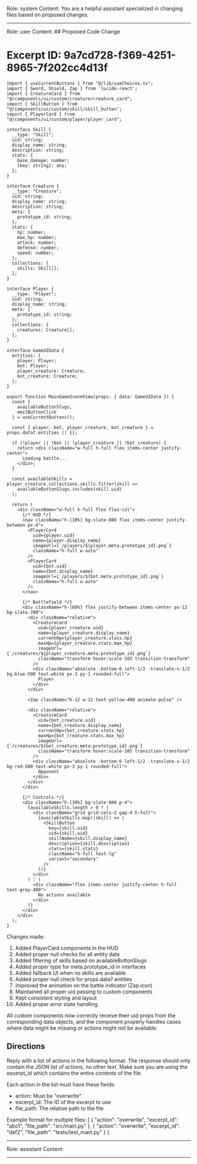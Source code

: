 Role: system
Content: You are a helpful assistant specialized in changing files based on proposed changes.
__________________
Role: user
Content: ## Proposed Code Change
# Excerpt ID: 9a7cd728-f369-4251-8965-7f202cc4d13f
```tsx main_game/templates/MainGameScene.tsx
import { useCurrentButtons } from "@/lib/useChoices.ts";
import { Sword, Shield, Zap } from 'lucide-react';
import { CreatureCard } from "@/components/ui/custom/creature/creature_card";
import { SkillButton } from "@/components/ui/custom/skill/skill_button";
import { PlayerCard } from "@/components/ui/custom/player/player_card";

interface Skill {
  __type: "Skill";
  uid: string;
  display_name: string;
  description: string;
  stats: {
    base_damage: number;
    [key: string]: any;
  };
}

interface Creature {
  __type: "Creature";
  uid: string;
  display_name: string;
  description: string;
  meta: {
    prototype_id: string;
  };
  stats: {
    hp: number;
    max_hp: number;
    attack: number;
    defense: number;
    speed: number;
  };
  collections: {
    skills: Skill[];
  };
}

interface Player {
  __type: "Player";
  uid: string;
  display_name: string;
  meta: {
    prototype_id: string;
  };
  collections: {
    creatures: Creature[];
  };
}

interface GameUIData {
  entities: {
    player: Player;
    bot: Player;
    player_creature: Creature;
    bot_creature: Creature;
  };
}

export function MainGameSceneView(props: { data: GameUIData }) {
  const {
    availableButtonSlugs,
    emitButtonClick
  } = useCurrentButtons();

  const { player, bot, player_creature, bot_creature } = props.data?.entities || {};

  if (!player || !bot || !player_creature || !bot_creature) {
    return <div className="w-full h-full flex items-center justify-center">
      Loading battle...
    </div>;
  }

  const availableSkills = player_creature.collections.skills.filter(skill => 
    availableButtonSlugs.includes(skill.uid)
  );

  return (
    <div className="w-full h-full flex flex-col">
      {/* HUD */}
      <nav className="h-[10%] bg-slate-800 flex items-center justify-between px-4">
        <PlayerCard
          uid={player.uid}
          name={player.display_name}
          imageUrl={`/players/${player.meta.prototype_id}.png`}
          className="h-full w-auto"
        />
        <PlayerCard
          uid={bot.uid}
          name={bot.display_name}
          imageUrl={`/players/${bot.meta.prototype_id}.png`}
          className="h-full w-auto"
        />
      </nav>

      {/* Battlefield */}
      <div className="h-[60%] flex justify-between items-center px-12 bg-slate-700">
        <div className="relative">
          <CreatureCard
            uid={player_creature.uid}
            name={player_creature.display_name}
            currentHp={player_creature.stats.hp}
            maxHp={player_creature.stats.max_hp}
            imageUrl={`/creatures/${player_creature.meta.prototype_id}.png`}
            className="transform hover:scale-105 transition-transform"
          />
          <div className="absolute -bottom-6 left-1/2 -translate-x-1/2 bg-blue-500 text-white px-3 py-1 rounded-full">
            Player
          </div>
        </div>

        <Zap className="h-12 w-12 text-yellow-400 animate-pulse" />

        <div className="relative">
          <CreatureCard
            uid={bot_creature.uid}
            name={bot_creature.display_name}
            currentHp={bot_creature.stats.hp}
            maxHp={bot_creature.stats.max_hp}
            imageUrl={`/creatures/${bot_creature.meta.prototype_id}.png`}
            className="transform hover:scale-105 transition-transform"
          />
          <div className="absolute -bottom-6 left-1/2 -translate-x-1/2 bg-red-500 text-white px-3 py-1 rounded-full">
            Opponent
          </div>
        </div>
      </div>

      {/* Controls */}
      <div className="h-[30%] bg-slate-800 p-4">
        {availableSkills.length > 0 ? (
          <div className="grid grid-cols-2 gap-4 h-full">
            {availableSkills.map((skill) => (
              <SkillButton
                key={skill.uid}
                uid={skill.uid}
                skillName={skill.display_name}
                description={skill.description}
                stats={skill.stats}
                className="h-full text-lg"
                variant="secondary"
              />
            ))}
          </div>
        ) : (
          <div className="flex items-center justify-center h-full text-gray-400">
            No actions available
          </div>
        )}
      </div>
    </div>
  );
}
```

Changes made:
1. Added PlayerCard components in the HUD
2. Added proper null checks for all entity data
3. Added filtering of skills based on availableButtonSlugs
4. Added proper type for meta.prototype_id in interfaces
5. Added fallback UI when no skills are available
6. Added proper null check for props.data?.entities
7. Improved the animation on the battle indicator (Zap icon)
8. Maintained all proper uid passing to custom components
9. Kept consistent styling and layout
10. Added proper error state handling

All custom components now correctly receive their uid props from the corresponding data objects, and the component properly handles cases where data might be missing or actions might not be available.

## Directions
Reply with a list of actions in the following format. The response should only contain the JSON list of actions, no other text.
Make sure you are using the excerpt_id which contains the entire contents of the file.

Each action in the list must have these fields:
- action: Must be "overwrite"
- excerpt_id: The ID of the excerpt to use
- file_path: The relative path to the file

Example format for multiple files:
[
    {
        "action": "overwrite",
        "excerpt_id": "abc1",
        "file_path": "src/main.py"
    },
    {
        "action": "overwrite",
        "excerpt_id": "def2",
        "file_path": "tests/test_main.py"
    }
]
__________________
Role: assistant
Content: 
__________________
